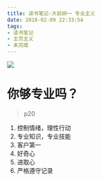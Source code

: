 ```yaml
---
title: 读书笔记-大前研一 专业主义
date: 2018-02-09 22:33:54
tags:
- 读书笔记
- 主页主义
- 未完成
---
```


![](http://p3alsaatj.bkt.clouddn.com/20180209223906_Nh00QV_Csad9HyVUAABc1P.jpeg)

<!-- more -->

# 你够专业吗？
> p20

1. 控制情绪，理性行动
2. 专业知识，专业技能
3. 客户第一
4. 好奇心
5. 进取心
6. 严格遵守记录


